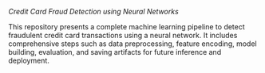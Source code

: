 *Credit Card Fraud Detection using Neural Networks*

This repository presents a complete machine learning pipeline to detect fraudulent credit card transactions using a neural network. It includes comprehensive steps such as data preprocessing, feature encoding, model building, evaluation, and saving artifacts for future inference and deployment.
